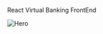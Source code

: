 React Virtual Banking FrontEnd 

![Hero](https://user-images.githubusercontent.com/102517842/180200518-2b43a4fa-8eca-47e7-9a57-756e101d831b.png)
